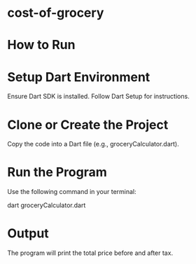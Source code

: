 # cost-of-grocery
# How to Run

# Setup Dart Environment

Ensure Dart SDK is installed. Follow Dart Setup for instructions.

# Clone or Create the Project

Copy the code into a Dart file (e.g., groceryCalculator.dart).

# Run the Program

Use the following command in your terminal:

dart groceryCalculator.dart

# Output

The program will print the total price before and after tax.
